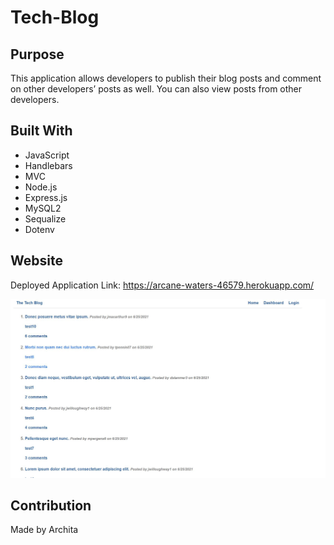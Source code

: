 # Tech-Blog

## Purpose

This application allows developers to publish their blog posts and comment on other developers’ posts as well. You can also view posts from other developers.

## Built With

- JavaScript
- Handlebars
- MVC
- Node.js
- Express.js
- MySQL2
- Sequalize
- Dotenv

## Website

Deployed Application Link:
https://arcane-waters-46579.herokuapp.com/

![](images/screenshot.JPG)

## Contribution

Made by Archita
